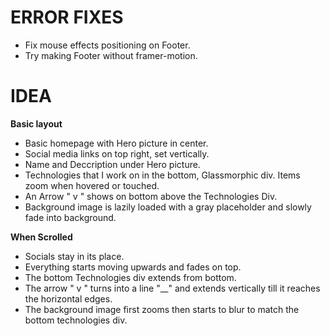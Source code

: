 # ERROR FIXES

- Fix mouse effects positioning on Footer.
- Try making Footer without framer-motion.

# IDEA

**Basic layout**

- Basic homepage with Hero picture in center.
- Social media links on top right, set vertically.
- Name and Deccription under Hero picture.
- Technologies that I work on in the bottom, Glassmorphic div. Items zoom when hovered or touched.
- An Arrow " v " shows on bottom above the Technologies Div.
- Background image is lazily loaded with a gray placeholder and slowly fade into background.

**When Scrolled**

- Socials stay in its place.
- Everything starts moving upwards and fades on top.
- The bottom Technologies div extends from bottom.
- The arrow " v " turns into a line "\_\_" and extends vertically till it reaches the horizontal edges.
- The background image first zooms then starts to blur to match the bottom technologies div.
